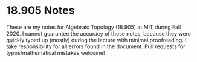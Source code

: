# 18.905 Notes

These are my notes for Algebraic Topology (18.905) at MIT during Fall 2020.
I cannot guarantee the accuracy of these notes, because they were
quickly typed up (mostly) during the lecture with minimal proofreading.
I take responsibility for all errors found in the document.
Pull requests for typos/mathematical mistakes welcome!


